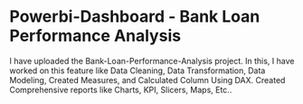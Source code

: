 # Powerbi-Dashboard - Bank Loan Performance Analysis
I have uploaded the Bank-Loan-Performance-Analysis project. In this, I have worked on this feature like Data Cleaning, Data Transformation, Data Modeling, Created Measures, and Calculated Column Using DAX.
Created Comprehensive reports like Charts, KPI, Slicers, Maps, Etc.. 
